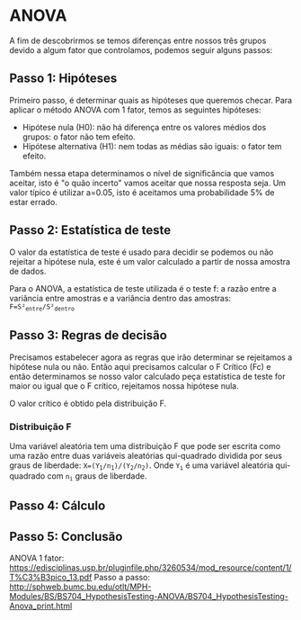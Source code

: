# ANOVA

A fim de descobrirmos se temos diferenças entre nossos três grupos devido a algum fator que controlamos, podemos seguir alguns passos:

## Passo 1: Hipóteses

Primeiro passo, é determinar quais as hipóteses que queremos checar. Para aplicar o método ANOVA com 1 fator, temos as seguintes hipóteses:

- Hipótese nula (H0): não há diferença entre os valores médios dos grupos: o fator não tem efeito.
- Hipótese alternativa (H1): nem todas as médias são iguais: o fator tem efeito.

Também nessa etapa determinamos o nível de significância que vamos aceitar, isto é "o quão incerto" vamos aceitar que nossa resposta seja. Um valor típico é utilizar a=0.05, isto é aceitamos uma probabilidade 5% de estar errado.

## Passo 2: Estatística de teste

O valor da estatística de teste é usado para decidir se podemos ou não rejeitar a hipótese nula, este é um valor calculado a partir de nossa amostra de dados.

Para o ANOVA, a estatística de teste utilizada é o teste f: a razão entre a variância entre amostras e a variância dentro das amostras: <code>F=S²<sub>entre</sub>/S²<sub>dentro</sub></code>

## Passo 3: Regras de decisão

Precisamos estabelecer agora as regras que irão determinar se rejeitamos a hipótese nula ou não. Então aqui precisamos calcular o F Crítico (Fc) e então determinamos se nosso valor calculado peça estatística de teste for maior ou igual que o F crítico, rejeitamos nossa hipótese nula.

O valor crítico é obtido pela distribuição F.

### Distribuição F

Uma variável aleatória tem uma distribuição F que pode ser escrita como uma razão entre duas variáveis aleatórias qui-quadrado dividida por seus graus de liberdade: <code>X=(Y<sub>1</sub>/n<sub>1</sub>)/(Y<sub>2</sub>/n<sub>2</sub>)</code>. Onde <code>Y<sub>i</sub></code> é uma variável aleatória qui-quadrado com <code>n<sub>i</sub></code> graus de liberdade.

## Passo 4: Cálculo

## Passo 5: Conclusão


ANOVA 1 fator: https://edisciplinas.usp.br/pluginfile.php/3260534/mod_resource/content/1/T%C3%B3pico_13.pdf
Passo a passo: http://sphweb.bumc.bu.edu/otlt/MPH-Modules/BS/BS704_HypothesisTesting-ANOVA/BS704_HypothesisTesting-Anova_print.html
